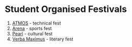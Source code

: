 <!-- TITLE: Fests -->
<!-- SUBTITLE: A quick summary of Fests -->

# Student Organised Festivals

1. [ATMOS](/fests/atmos) - technical fest
2. [Arena](/fests/arena) - sports fest
3. [Pearl](/fests/pearl) - cultural fest
4. [Verba Maximus](/fests/vm) - literary fest